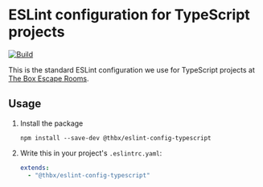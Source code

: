 # ESLint configuration for TypeScript projects

[![Build](https://github.com/TheBoxEscapeGame/thbx-eslint-config-typescript/actions/workflows/build.yaml/badge.svg)](https://github.com/TheBoxEscapeGame/thbx-eslint-config-typescript/actions/workflows/build.yaml)

This is the standard ESLint configuration we use for TypeScript projects at [The Box Escape Rooms](https://the-box.fr/en/online/).

## Usage

1. Install the package

   ```console
   npm install --save-dev @thbx/eslint-config-typescript
   ```

2. Write this in your project's `.eslintrc.yaml`:

   ```yaml
   extends:
     - "@thbx/eslint-config-typescript"
   ```
